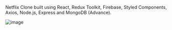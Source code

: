 Netflix Clone built using React, Redux Toolkit, Firebase, Styled Components, Axios, Node.js, Express and MongoDB (Advance).

![image](https://user-images.githubusercontent.com/115583767/230710622-7fec774f-5404-4cb6-ac26-026de2c884cb.png)
